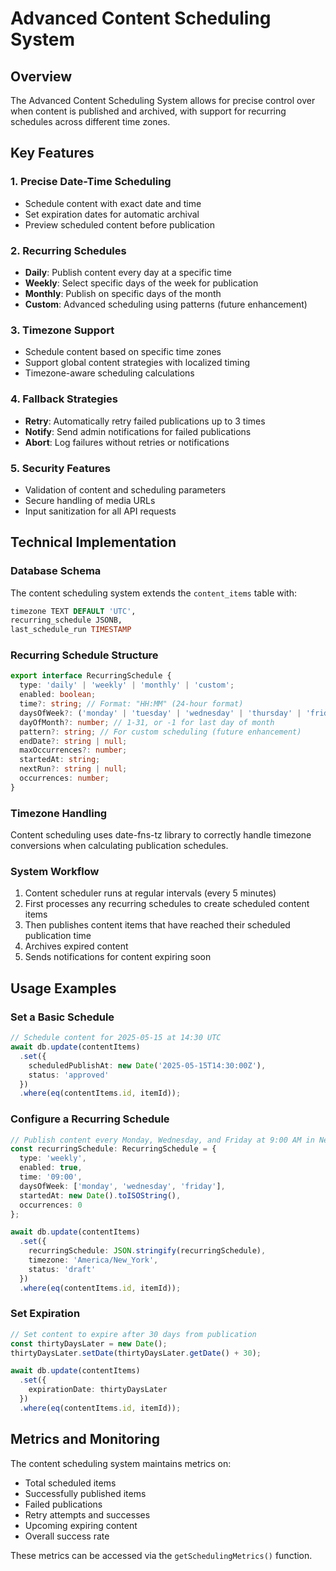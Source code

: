 # Advanced Content Scheduling System

## Overview

The Advanced Content Scheduling System allows for precise control over when content is published and archived, with support for recurring schedules across different time zones.

## Key Features

### 1. Precise Date-Time Scheduling
- Schedule content with exact date and time
- Set expiration dates for automatic archival
- Preview scheduled content before publication

### 2. Recurring Schedules
- **Daily**: Publish content every day at a specific time
- **Weekly**: Select specific days of the week for publication
- **Monthly**: Publish on specific days of the month
- **Custom**: Advanced scheduling using patterns (future enhancement)

### 3. Timezone Support
- Schedule content based on specific time zones
- Support global content strategies with localized timing
- Timezone-aware scheduling calculations

### 4. Fallback Strategies
- **Retry**: Automatically retry failed publications up to 3 times
- **Notify**: Send admin notifications for failed publications
- **Abort**: Log failures without retries or notifications

### 5. Security Features
- Validation of content and scheduling parameters
- Secure handling of media URLs
- Input sanitization for all API requests

## Technical Implementation

### Database Schema
The content scheduling system extends the `content_items` table with:

```sql
timezone TEXT DEFAULT 'UTC',
recurring_schedule JSONB,
last_schedule_run TIMESTAMP
```

### Recurring Schedule Structure
```typescript
export interface RecurringSchedule {
  type: 'daily' | 'weekly' | 'monthly' | 'custom';
  enabled: boolean;
  time?: string; // Format: "HH:MM" (24-hour format)
  daysOfWeek?: ('monday' | 'tuesday' | 'wednesday' | 'thursday' | 'friday' | 'saturday' | 'sunday')[];
  dayOfMonth?: number; // 1-31, or -1 for last day of month
  pattern?: string; // For custom scheduling (future enhancement)
  endDate?: string | null;
  maxOccurrences?: number;
  startedAt: string;
  nextRun?: string | null;
  occurrences: number;
}
```

### Timezone Handling
Content scheduling uses date-fns-tz library to correctly handle timezone conversions when calculating publication schedules.

### System Workflow
1. Content scheduler runs at regular intervals (every 5 minutes)
2. First processes any recurring schedules to create scheduled content items
3. Then publishes content items that have reached their scheduled publication time
4. Archives expired content
5. Sends notifications for content expiring soon

## Usage Examples

### Set a Basic Schedule
```typescript
// Schedule content for 2025-05-15 at 14:30 UTC
await db.update(contentItems)
  .set({
    scheduledPublishAt: new Date('2025-05-15T14:30:00Z'),
    status: 'approved'
  })
  .where(eq(contentItems.id, itemId));
```

### Configure a Recurring Schedule
```typescript
// Publish content every Monday, Wednesday, and Friday at 9:00 AM in New York time zone
const recurringSchedule: RecurringSchedule = {
  type: 'weekly',
  enabled: true,
  time: '09:00',
  daysOfWeek: ['monday', 'wednesday', 'friday'],
  startedAt: new Date().toISOString(),
  occurrences: 0
};

await db.update(contentItems)
  .set({
    recurringSchedule: JSON.stringify(recurringSchedule),
    timezone: 'America/New_York',
    status: 'draft'
  })
  .where(eq(contentItems.id, itemId));
```

### Set Expiration
```typescript
// Set content to expire after 30 days from publication
const thirtyDaysLater = new Date();
thirtyDaysLater.setDate(thirtyDaysLater.getDate() + 30);

await db.update(contentItems)
  .set({
    expirationDate: thirtyDaysLater
  })
  .where(eq(contentItems.id, itemId));
```

## Metrics and Monitoring

The content scheduling system maintains metrics on:
- Total scheduled items
- Successfully published items
- Failed publications
- Retry attempts and successes
- Upcoming expiring content
- Overall success rate

These metrics can be accessed via the `getSchedulingMetrics()` function.